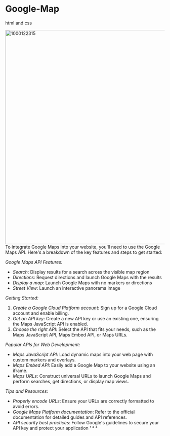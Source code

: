 # Google-Map
html and css

<img width="1200" height="675" alt="1000122315" src="https://github.com/user-attachments/assets/fa8db0bc-8d1f-4d9f-b42e-9116869c422b" />
To integrate Google Maps into your website, you'll need to use the Google Maps API. Here's a breakdown of the key features and steps to get started:

*Google Maps API Features:*

- *Search*: Display results for a search across the visible map region
- *Directions*: Request directions and launch Google Maps with the results
- *Display a map*: Launch Google Maps with no markers or directions
- *Street View*: Launch an interactive panorama image

*Getting Started:*

1. *Create a Google Cloud Platform account*: Sign up for a Google Cloud account and enable billing.
2. *Get an API key*: Create a new API key or use an existing one, ensuring the Maps JavaScript API is enabled.
3. *Choose the right API*: Select the API that fits your needs, such as the Maps JavaScript API, Maps Embed API, or Maps URLs.

*Popular APIs for Web Development:*

- *Maps JavaScript API*: Load dynamic maps into your web page with custom markers and overlays.
- *Maps Embed API*: Easily add a Google Map to your website using an iframe.
- *Maps URLs*: Construct universal URLs to launch Google Maps and perform searches, get directions, or display map views.

*Tips and Resources:*

- *Properly encode URLs*: Ensure your URLs are correctly formatted to avoid errors.
- *Google Maps Platform documentation*: Refer to the official documentation for detailed guides and API references.
- *API security best practices*: Follow Google's guidelines to secure your API key and protect your application ¹ ² ³
